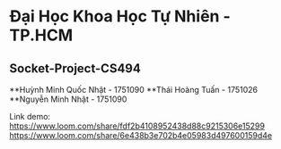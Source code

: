 # Đại Học Khoa Học Tự Nhiên - TP.HCM
## Socket-Project-CS494

**Huỳnh Minh Quốc Nhật  - 1751090
**Thái Hoàng Tuấn   - 1751026
**Nguyễn Minh Nhật  - 1751090

Link demo: https://www.loom.com/share/fdf2b4108952438d88c9215306e15299
          https://www.loom.com/share/6e438b3e702b4e05983d497600159d4e
